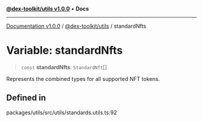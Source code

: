[**@dex-toolkit/utils v1.0.0**](../README.md) • **Docs**

***

[Documentation v1.0.0](../../../packages.md) / [@dex-toolkit/utils](../README.md) / standardNfts

# Variable: standardNfts

> `const` **standardNfts**: `StandardNft`[]

Represents the combined types for all supported NFT tokens.

## Defined in

packages/utils/src/utils/standards.utils.ts:92
